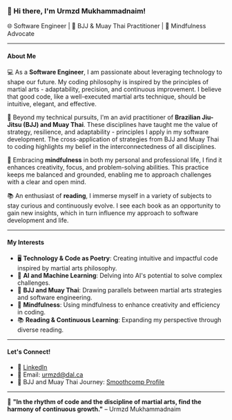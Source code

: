 ### 👋 Hi there, I'm Urmzd Mukhammadnaim!

🌐 Software Engineer | 🥋 BJJ & Muay Thai Practitioner | 🧘 Mindfulness Advocate

---

#### About Me

💻 As a **Software Engineer**, I am passionate about leveraging technology to shape our future. My coding philosophy is inspired by the principles of martial arts - adaptability, precision, and continuous improvement. I believe that good code, like a well-executed martial arts technique, should be intuitive, elegant, and effective.

🥋 Beyond my technical pursuits, I'm an avid practitioner of **Brazilian Jiu-Jitsu (BJJ) and Muay Thai**. These disciplines have taught me the value of strategy, resilience, and adaptability - principles I apply in my software development. The cross-application of strategies from BJJ and Muay Thai to coding highlights my belief in the interconnectedness of all disciplines.

🧘 Embracing **mindfulness** in both my personal and professional life, I find it enhances creativity, focus, and problem-solving abilities. This practice keeps me balanced and grounded, enabling me to approach challenges with a clear and open mind.

📚 An enthusiast of **reading**, I immerse myself in a variety of subjects to stay curious and continuously evolve. I see each book as an opportunity to gain new insights, which in turn influence my approach to software development and life.

---

#### My Interests

- 🖥️ **Technology & Code as Poetry**: Creating intuitive and impactful code inspired by martial arts philosophy.
- 🤖 **AI and Machine Learning**: Delving into AI's potential to solve complex challenges.
- 🥋 **BJJ and Muay Thai**: Drawing parallels between martial arts strategies and software engineering.
- 🧘 **Mindfulness**: Using mindfulness to enhance creativity and efficiency in coding.
- 📚 **Reading & Continuous Learning**: Expanding my perspective through diverse reading.

---

#### Let's Connect!

- 💼 [LinkedIn](https://www.linkedin.com/in/urmzd)
- 📧 Email: [urmzd@dal.ca](mailto:urmzd@dal.ca)
- 📸 BJJ and Muay Thai Journey: [Smoothcomp Profile](https://smoothcomp.com/en/profile/760300)

---

🚀 **"In the rhythm of code and the discipline of martial arts, find the harmony of continuous growth."** – Urmzd Mukhammadnaim
